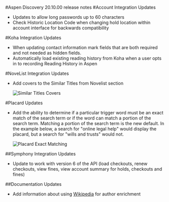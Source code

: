 #Aspen Discovery 20.10.00 release notes
#Account Integration Updates
- Updates to allow long passwords up to 60 characters
- Check Historic Location Code when changing hold location within account interface for backwards compatibility

#Koha Integration Updates
- When updating contact information mark fields that are both required and not needed as hidden fields. 
- Automatically load existing reading history from Koha when a user opts in to recording Reading History in Aspen

#NoveList Integration Updates
- Add covers to the Similar Titles from Novelist section

  ![Similar Titles Covers](/release_notes/images/20_10_00_similar_titles_covers.png)
  
#Placard Updates
- Add the ability to determine if a particular trigger word must be an exact match of the search term or if the word can match a portion of the search term.  Matching a portion of the search term is the new default.  In the example below, a search for "online legal help" would display the placard, but a search for "wills and trusts" would not.    

  ![Placard Exact Matching](/release_notes/images/20_10_00_placard_exact_matching.png)
  
##Symphony Integration Updates
- Update to work with version 6 of the API (load checkouts, renew checkouts, view fines, view account summary for holds, checkouts and fines)

##Documentation Updates
- Add information about using [Wikipedia](/Admin/HelpManual?page=Wikipedia) for author enrichment
